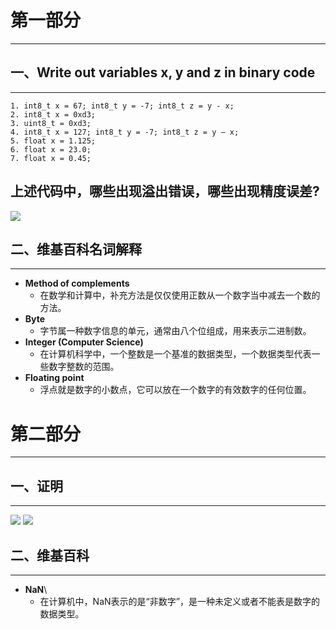 # 第一部分
---
## 一、Write out variables x, y and z in binary code
---
    1. int8_t x = 67; int8_t y = -7; int8_t z = y - x;
    2. int8_t x = 0xd3;
    3. uint8_t = 0xd3;
    4. int8_t x = 127; int8_t y = -7; int8_t z = y – x;
    5. float x = 1.125;
    6. float x = 23.0;
    7. float x = 0.45;
**上述代码中，哪些出现溢出错误，哪些出现精度误差?**
---
![](https://github.com/yangzhanp/yangzhanp----homework/blob/gh-pages/images/821589641901204334.jpg?raw=true)
## 二、维基百科名词解释
---
* **Method of complements**
   * 在数学和计算中，补充方法是仅仅使用正数从一个数字当中减去一个数的方法。
* **Byte**
   * 字节属一种数字信息的单元，通常由八个位组成，用来表示二进制数。
* **Integer (Computer Science)**
   * 在计算机科学中，一个整数是一个基准的数据类型，一个数据类型代表一些数字整数的范围。
* **Floating point**
   * 浮点就是数字的小数点，它可以放在一个数字的有效数字的任何位置。



# 第二部分
---
## 一、证明
---
![](https://github.com/yangzhanp/yangzhanp----homework/blob/gh-pages/%E7%AC%AC%E4%B8%80%E5%BC%A0.jpg)
![](https://github.com/yangzhanp/yangzhanp----homework/blob/gh-pages/%E7%AC%AC%E4%BA%8C%E5%BC%A0.jpg)
## 二、维基百科
---
 * **NaN**\
   *  在计算机中，NaN表示的是“非数字”，是一种未定义或者不能表是数字的数据类型。
